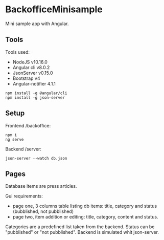 # BackofficeMinisample
Mini sample app with Angular.

## Tools
Tools used:
* NodeJS v10.16.0
* Angular cli v8.0.2
* JsonServer v0.15.0
* Bootstrap v4
* Angular-notifier 4.1.1

```
npm install -g @angular/cli
npm install -g json-server
```

## Setup
Frontend /backoffice:
```
npm i
ng serve
```
Backend /server:
```
json-server --watch db.json
```

## Pages
Database items are press articles.

Gui requirements:
* page one, 3 columns table listing db items: title, category and status (bubblished, not pubblished)
* page two, item addition or editing: title, category, content and status.

Categories are a predefined list taken from the backend.
Status can be "pubblished" or "not pubblished".
Backend is simulated whit json-server.